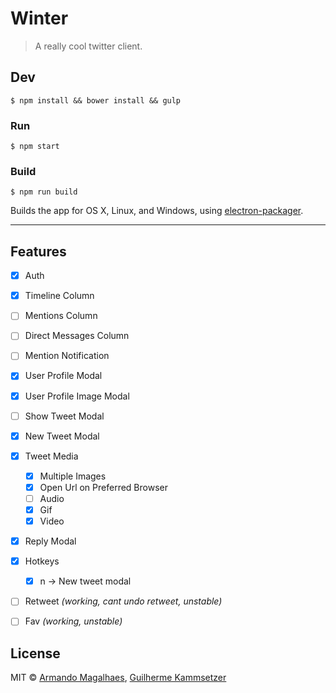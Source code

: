 # Winter

> A really cool twitter client.

## Dev

```
$ npm install && bower install && gulp
```

### Run

```
$ npm start
```

### Build

```
$ npm run build
```

Builds the app for OS X, Linux, and Windows, using [electron-packager](https://github.com/maxogden/electron-packager).

---


## Features

- [x] Auth
- [x] Timeline Column
- [ ] Mentions Column
- [ ] Direct Messages Column
- [ ] Mention Notification
- [x] User Profile Modal
- [x] User Profile Image Modal
- [ ] Show Tweet Modal
- [x] New Tweet Modal
- [x] Tweet Media
  - [x] Multiple Images
  - [x] Open Url on Preferred Browser
  - [ ] Audio
  - [x] Gif
  - [x] Video
- [x] Reply Modal
- [x] Hotkeys
  - [x] n -> New tweet modal
- [ ] Retweet *(working, cant undo retweet, unstable)*
- [ ] Fav *(working, unstable)*




## License

MIT © [Armando Magalhaes](http://github.com/armand1m), [Guilherme Kammsetzer](http://github.com/guilhermelimak)
